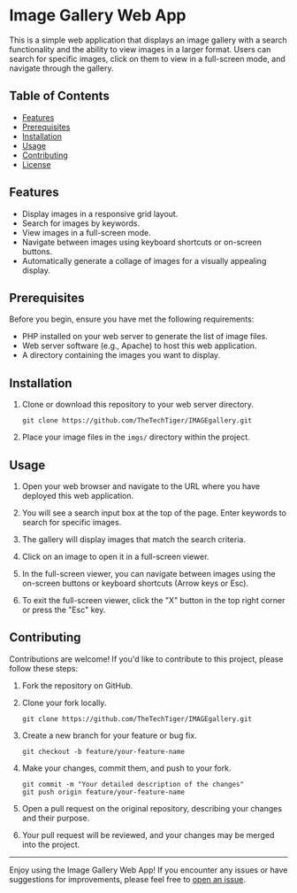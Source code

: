 # Image Gallery Web App

This is a simple web application that displays an image gallery with a search functionality and the ability to view images in a larger format. Users can search for specific images, click on them to view in a full-screen mode, and navigate through the gallery.

## Table of Contents

- [Features](#features)
- [Prerequisites](#prerequisites)
- [Installation](#installation)
- [Usage](#usage)
- [Contributing](#contributing)
- [License](#license)

## Features

- Display images in a responsive grid layout.
- Search for images by keywords.
- View images in a full-screen mode.
- Navigate between images using keyboard shortcuts or on-screen buttons.
- Automatically generate a collage of images for a visually appealing display.

## Prerequisites

Before you begin, ensure you have met the following requirements:

- PHP installed on your web server to generate the list of image files.
- Web server software (e.g., Apache) to host this web application.
- A directory containing the images you want to display.

## Installation

1. Clone or download this repository to your web server directory.

   ```shell
   git clone https://github.com/TheTechTiger/IMAGEgallery.git
   ```

2. Place your image files in the `imgs/` directory within the project.

## Usage

1. Open your web browser and navigate to the URL where you have deployed this web application.

2. You will see a search input box at the top of the page. Enter keywords to search for specific images.

3. The gallery will display images that match the search criteria.

4. Click on an image to open it in a full-screen viewer.

5. In the full-screen viewer, you can navigate between images using the on-screen buttons or keyboard shortcuts (Arrow keys or Esc).

6. To exit the full-screen viewer, click the "X" button in the top right corner or press the "Esc" key.

## Contributing

Contributions are welcome! If you'd like to contribute to this project, please follow these steps:

1. Fork the repository on GitHub.

2. Clone your fork locally.

   ```shell
   git clone https://github.com/TheTechTiger/IMAGEgallery.git
   ```

3. Create a new branch for your feature or bug fix.

   ```shell
   git checkout -b feature/your-feature-name
   ```

4. Make your changes, commit them, and push to your fork.

   ```shell
   git commit -m "Your detailed description of the changes"
   git push origin feature/your-feature-name
   ```

5. Open a pull request on the original repository, describing your changes and their purpose.

6. Your pull request will be reviewed, and your changes may be merged into the project.

---

Enjoy using the Image Gallery Web App! If you encounter any issues or have suggestions for improvements, please feel free to [open an issue](https://github.com/your-username/image-gallery/issues).
